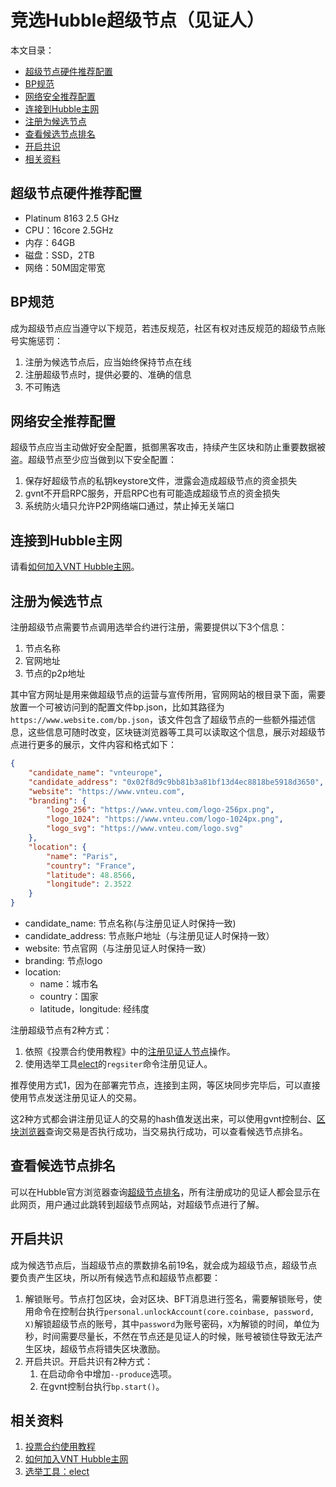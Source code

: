 # 竞选Hubble超级节点（见证人）

本文目录：

- [超级节点硬件推荐配置](#超级节点硬件推荐配置)
- [BP规范](#BP规范)
- [网络安全推荐配置](#网络安全推荐配置)
- [连接到Hubble主网](#连接到Hubble主网)
- [注册为候选节点](#注册为候选节点)
- [查看候选节点排名](#查看候选节点排名)
- [开启共识](#开启共识)
- [相关资料](#相关资料)

## 超级节点硬件推荐配置

- Platinum 8163 2.5 GHz 
- CPU：16core 2.5GHz
- 内存：64GB
- 磁盘：SSD，2TB
- 网络：50M固定带宽

## BP规范

成为超级节点应当遵守以下规范，若违反规范，社区有权对违反规范的超级节点账号实施惩罚：

1. 注册为候选节点后，应当始终保持节点在线
1. 注册超级节点时，提供必要的、准确的信息
1. 不可贿选


## 网络安全推荐配置

超级节点应当主动做好安全配置，抵御黑客攻击，持续产生区块和防止重要数据被盗。超级节点至少应当做到以下安全配置：

1. 保存好超级节点的私钥keystore文件，泄露会造成超级节点的资金损失
1. gvnt不开启RPC服务，开启RPC也有可能造成超级节点的资金损失
1. 系统防火墙只允许P2P网络端口通过，禁止掉无关端口

## 连接到Hubble主网

请看[如何加入VNT Hubble主网](../05-network/connect-to-hubble-network.md)。

## 注册为候选节点

注册超级节点需要节点调用选举合约进行注册，需要提供以下3个信息：

1. 节点名称
1. 官网地址
1. 节点的p2p地址

其中官方网址是用来做超级节点的运营与宣传所用，官网网站的根目录下面，需要放置一个可被访问到的配置文件bp.json，比如其路径为`https://www.website.com/bp.json`，该文件包含了超级节点的一些额外描述信息，这些信息可随时改变，区块链浏览器等工具可以读取这个信息，展示对超级节点进行更多的展示，文件内容和格式如下：

```json
{
	"candidate_name": "vnteurope",
	"candidate_address": "0x02f8d9c9bb81b3a81bf13d4ec8818be5918d3650",
	"website": "https://www.vnteu.com",
	"branding": {
		"logo_256": "https://www.vnteu.com/logo-256px.png",
		"logo_1024": "https://www.vnteu.com/logo-1024px.png",
		"logo_svg": "https://www.vnteu.com/logo.svg"
	},
	"location": {
		"name": "Paris",
		"country": "France",
		"latitude": 48.8566,
		"longitude": 2.3522
	}
}
```

- candidate_name: 节点名称(与注册见证人时保持一致)
- candidate_address: 节点账户地址（与注册见证人时保持一致）
- website: 节点官网（与注册见证人时保持一致）
- branding: 节点logo
- location: 
	- name：城市名
	- country：国家
	- latitude，longitude: 经纬度

注册超级节点有2种方式：

1. 依照《投票合约使用教程》中的[注册见证人节点](https://github.com/vntchain/vnt-documentation/blob/master/introduction/take-part-in-witness-election/take-part-in-witness-election.md#%E6%B3%A8%E5%86%8C%E8%A7%81%E8%AF%81%E4%BA%BA%E8%8A%82%E7%82%B9)操作。
1. 使用选举工具[elect](https://github.com/vntchain/elect)的`regsiter`命令注册见证人。

推荐使用方式1，因为在部署完节点，连接到主网，等区块同步完毕后，可以直接使用节点发送注册见证人的交易。

这2种方式都会讲注册见证人的交易的hash值发送出来，可以使用gvnt控制台、[区块浏览器](https://hubscan.vnt.link)查询交易是否执行成功，当交易执行成功，可以查看候选节点排名。

## 查看候选节点排名

可以在Hubble官方浏览器查询[超级节点排名](https://hubscan.vnt.link/super-node)，所有注册成功的见证人都会显示在此网页，用户通过此跳转到超级节点网站，对超级节点进行了解。

## 开启共识

成为候选节点后，当超级节点的票数排名前19名，就会成为超级节点，超级节点要负责产生区块，所以所有候选节点和超级节点都要：
1. 解锁账号。节点打包区块，会对区块、BFT消息进行签名，需要解锁账号，使用命令在控制台执行`personal.unlockAccount(core.coinbase, password, X)`解锁超级节点的账号，其中`password`为账号密码，`X`为解锁的时间，单位为秒，时间需要尽量长，不然在节点还是见证人的时候，账号被锁住导致无法产生区块，超级节点将错失区块激励。
1. 开启共识。开启共识有2种方式：
    1. 在启动命令中增加`--produce`选项。
    2. 在gvnt控制台执行`bp.start()`。

## 相关资料

1. [投票合约使用教程](https://github.com/vntchain/vnt-documentation/blob/master/introduction/take-part-in-witness-election/take-part-in-witness-election.md)
1. [如何加入VNT Hubble主网](../05-network/connect-to-hubble-network.md)
1. [选举工具：elect](https://github.com/vntchain/elect)

